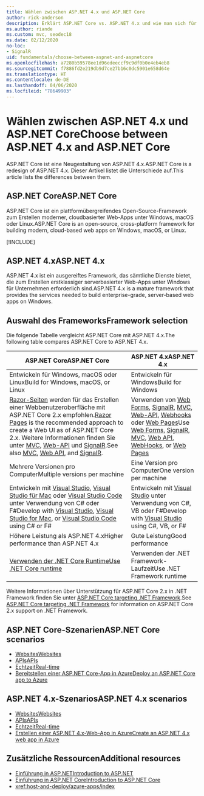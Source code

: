 ```yaml
---
title: Wählen zwischen ASP.NET 4.x und ASP.NET Core
author: rick-anderson
description: Erklärt ASP.NET Core vs. ASP.NET 4.x und wie man sich für eines von beiden entscheidet.
ms.author: riande
ms.custom: mvc, seodec18
ms.date: 02/12/2020
no-loc:
- SignalR
uid: fundamentals/choose-between-aspnet-and-aspnetcore
ms.openlocfilehash: a7280b59578ee1d96edeeccf9c9df0b0e4eb4eb8
ms.sourcegitcommit: f7886fd2e219db9d7ce27b16c0dc5901e658d64e
ms.translationtype: HT
ms.contentlocale: de-DE
ms.lasthandoff: 04/06/2020
ms.locfileid: "78649903"
---
```

# <a name="choose-between-aspnet-4x-and-aspnet-core"></a><span data-ttu-id="3d0f1-103">Wählen zwischen ASP.NET 4.x und ASP.NET Core</span><span class="sxs-lookup"><span data-stu-id="3d0f1-103">Choose between ASP.NET 4.x and ASP.NET Core</span></span>

<span data-ttu-id="3d0f1-104">ASP.NET Core ist eine Neugestaltung von ASP.NET 4.x.</span><span class="sxs-lookup"><span data-stu-id="3d0f1-104">ASP.NET Core is a redesign of ASP.NET 4.x.</span></span> <span data-ttu-id="3d0f1-105">Dieser Artikel listet die Unterschiede auf.</span><span class="sxs-lookup"><span data-stu-id="3d0f1-105">This article lists the differences between them.</span></span>

## <a name="aspnet-core"></a><span data-ttu-id="3d0f1-106">ASP.NET Core</span><span class="sxs-lookup"><span data-stu-id="3d0f1-106">ASP.NET Core</span></span>

<span data-ttu-id="3d0f1-107">ASP.NET Core ist ein plattformübergreifendes Open-Source-Framework zum Erstellen moderner, cloudbasierter Web-Apps unter Windows, macOS oder Linux.</span><span class="sxs-lookup"><span data-stu-id="3d0f1-107">ASP.NET Core is an open-source, cross-platform framework for building modern, cloud-based web apps on Windows, macOS, or Linux.</span></span>

[!INCLUDE[](~/includes/benefits.md)]

## <a name="aspnet-4x"></a><span data-ttu-id="3d0f1-108">ASP.NET 4.x</span><span class="sxs-lookup"><span data-stu-id="3d0f1-108">ASP.NET 4.x</span></span>

<span data-ttu-id="3d0f1-109">ASP.NET 4.x ist ein ausgereiftes Framework, das sämtliche Dienste bietet, die zum Erstellen erstklassiger serverbasierter Web-Apps unter Windows für Unternehmen erforderlich sind.</span><span class="sxs-lookup"><span data-stu-id="3d0f1-109">ASP.NET 4.x is a mature framework that provides the services needed to build enterprise-grade, server-based web apps on Windows.</span></span>

## <a name="framework-selection"></a><span data-ttu-id="3d0f1-110">Auswahl des Frameworks</span><span class="sxs-lookup"><span data-stu-id="3d0f1-110">Framework selection</span></span>

<span data-ttu-id="3d0f1-111">Die folgende Tabelle vergleicht ASP.NET Core mit ASP.NET 4.x.</span><span class="sxs-lookup"><span data-stu-id="3d0f1-111">The following table compares ASP.NET Core to ASP.NET 4.x.</span></span>

| <span data-ttu-id="3d0f1-112">ASP.NET Core</span><span class="sxs-lookup"><span data-stu-id="3d0f1-112">ASP.NET Core</span></span> | <span data-ttu-id="3d0f1-113">ASP.NET 4.x</span><span class="sxs-lookup"><span data-stu-id="3d0f1-113">ASP.NET 4.x</span></span> |
|---|---|
|<span data-ttu-id="3d0f1-114">Entwickeln für Windows, macOS oder Linux</span><span class="sxs-lookup"><span data-stu-id="3d0f1-114">Build for Windows, macOS, or Linux</span></span>|<span data-ttu-id="3d0f1-115">Entwickeln für Windows</span><span class="sxs-lookup"><span data-stu-id="3d0f1-115">Build for Windows</span></span>|
|<span data-ttu-id="3d0f1-116">[Razor-Seiten](xref:razor-pages/index) werden für das Erstellen einer Webbenutzeroberfläche mit ASP.NET Core 2.x empfohlen.</span><span class="sxs-lookup"><span data-stu-id="3d0f1-116">[Razor Pages](xref:razor-pages/index) is the recommended approach to create a Web UI as of ASP.NET Core 2.x.</span></span> <span data-ttu-id="3d0f1-117">Weitere Informationen finden Sie unter [MVC](xref:mvc/overview), [Web-API](xref:tutorials/first-web-api) und [SignalR](xref:signalr/introduction).</span><span class="sxs-lookup"><span data-stu-id="3d0f1-117">See also [MVC](xref:mvc/overview), [Web API](xref:tutorials/first-web-api), and [SignalR](xref:signalr/introduction).</span></span>|<span data-ttu-id="3d0f1-118">Verwenden von [Web Forms](/aspnet/web-forms), [SignalR](/aspnet/signalr), [MVC](/aspnet/mvc), [Web-API](/aspnet/web-api/), [Webhooks](/aspnet/webhooks/) oder [Web Pages](/aspnet/web-pages)</span><span class="sxs-lookup"><span data-stu-id="3d0f1-118">Use [Web Forms](/aspnet/web-forms), [SignalR](/aspnet/signalr), [MVC](/aspnet/mvc), [Web API](/aspnet/web-api/), [WebHooks](/aspnet/webhooks/), or [Web Pages](/aspnet/web-pages)</span></span>|
|<span data-ttu-id="3d0f1-119">Mehrere Versionen pro Computer</span><span class="sxs-lookup"><span data-stu-id="3d0f1-119">Multiple versions per machine</span></span>|<span data-ttu-id="3d0f1-120">Eine Version pro Computer</span><span class="sxs-lookup"><span data-stu-id="3d0f1-120">One version per machine</span></span>|
|<span data-ttu-id="3d0f1-121">Entwickeln mit [Visual Studio](https://visualstudio.microsoft.com/vs/), [Visual Studio für Mac](https://visualstudio.microsoft.com/vs/mac/) oder [Visual Studio Code](https://code.visualstudio.com/) unter Verwendung von C# oder F#</span><span class="sxs-lookup"><span data-stu-id="3d0f1-121">Develop with [Visual Studio](https://visualstudio.microsoft.com/vs/), [Visual Studio for Mac](https://visualstudio.microsoft.com/vs/mac/), or [Visual Studio Code](https://code.visualstudio.com/) using C# or F#</span></span>|<span data-ttu-id="3d0f1-122">Entwickeln mit [Visual Studio](https://visualstudio.microsoft.com/vs/) unter Verwendung von C#, VB oder F#</span><span class="sxs-lookup"><span data-stu-id="3d0f1-122">Develop with [Visual Studio](https://visualstudio.microsoft.com/vs/) using C#, VB, or F#</span></span>|
|<span data-ttu-id="3d0f1-123">Höhere Leistung als ASP.NET 4.x</span><span class="sxs-lookup"><span data-stu-id="3d0f1-123">Higher performance than ASP.NET 4.x</span></span>|<span data-ttu-id="3d0f1-124">Gute Leistung</span><span class="sxs-lookup"><span data-stu-id="3d0f1-124">Good performance</span></span>|
|[<span data-ttu-id="3d0f1-125">Verwenden der .NET Core Runtime</span><span class="sxs-lookup"><span data-stu-id="3d0f1-125">Use .NET Core runtime</span></span>](/dotnet/standard/choosing-core-framework-server)|<span data-ttu-id="3d0f1-126">Verwenden der .NET Framework-Laufzeit</span><span class="sxs-lookup"><span data-stu-id="3d0f1-126">Use .NET Framework runtime</span></span>|

<span data-ttu-id="3d0f1-127">Weitere Informationen über Unterstützung für ASP.NET Core 2.x in .NET Framework finden Sie unter [ASP.NET Core targeting .NET Framework](xref:index#target-framework).</span><span class="sxs-lookup"><span data-stu-id="3d0f1-127">See [ASP.NET Core targeting .NET Framework](xref:index#target-framework) for information on ASP.NET Core 2.x support on .NET Framework.</span></span>

## <a name="aspnet-core-scenarios"></a><span data-ttu-id="3d0f1-128">ASP.NET Core-Szenarien</span><span class="sxs-lookup"><span data-stu-id="3d0f1-128">ASP.NET Core scenarios</span></span>

* [<span data-ttu-id="3d0f1-129">Websites</span><span class="sxs-lookup"><span data-stu-id="3d0f1-129">Websites</span></span>](xref:tutorials/first-mvc-app/index)
* [<span data-ttu-id="3d0f1-130">APIs</span><span class="sxs-lookup"><span data-stu-id="3d0f1-130">APIs</span></span>](xref:tutorials/first-web-api)
* [<span data-ttu-id="3d0f1-131">Echtzeit</span><span class="sxs-lookup"><span data-stu-id="3d0f1-131">Real-time</span></span>](xref:signalr/introduction)
* [<span data-ttu-id="3d0f1-132">Bereitstellen einer ASP.NET Core-App in Azure</span><span class="sxs-lookup"><span data-stu-id="3d0f1-132">Deploy an ASP.NET Core app to Azure</span></span>](/azure/app-service/app-service-web-get-started-dotnet)

## <a name="aspnet-4x-scenarios"></a><span data-ttu-id="3d0f1-133">ASP.NET 4.x-Szenarios</span><span class="sxs-lookup"><span data-stu-id="3d0f1-133">ASP.NET 4.x scenarios</span></span>

* [<span data-ttu-id="3d0f1-134">Websites</span><span class="sxs-lookup"><span data-stu-id="3d0f1-134">Websites</span></span>](/aspnet/mvc)
* [<span data-ttu-id="3d0f1-135">APIs</span><span class="sxs-lookup"><span data-stu-id="3d0f1-135">APIs</span></span>](/aspnet/web-api)
* [<span data-ttu-id="3d0f1-136">Echtzeit</span><span class="sxs-lookup"><span data-stu-id="3d0f1-136">Real-time</span></span>](/aspnet/signalr)
* [<span data-ttu-id="3d0f1-137">Erstellen einer ASP.NET 4.x-Web-App in Azure</span><span class="sxs-lookup"><span data-stu-id="3d0f1-137">Create an ASP.NET 4.x web app in Azure</span></span>](/azure/app-service/app-service-web-get-started-dotnet-framework)

## <a name="additional-resources"></a><span data-ttu-id="3d0f1-138">Zusätzliche Ressourcen</span><span class="sxs-lookup"><span data-stu-id="3d0f1-138">Additional resources</span></span>

* [<span data-ttu-id="3d0f1-139">Einführung in ASP.NET</span><span class="sxs-lookup"><span data-stu-id="3d0f1-139">Introduction to ASP.NET</span></span>](/aspnet/overview)
* [<span data-ttu-id="3d0f1-140">Einführung in ASP.NET Core</span><span class="sxs-lookup"><span data-stu-id="3d0f1-140">Introduction to ASP.NET Core</span></span>](xref:index)
* <xref:host-and-deploy/azure-apps/index>
